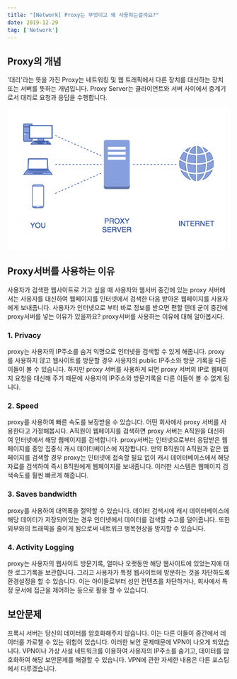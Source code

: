 ```yaml
---
title: "[Network] Proxy는 무엇이고 왜 사용하는걸까요?"
date: 2019-12-29
tag: ['Network']
---
```


## Proxy의 개념

'대리'라는 뜻을 가진 Proxy는 네트워킹 및 웹 트래픽에서 다른 장치를 대신하는 장치 또는 서버를 뜻하는 개념입니다. Proxy Server는 클라이언트와 서버 사이에서 중계기로서 대리로 요청과 응답을 수행합니다.

![proxy](./images/proxy.png)

## Proxy서버를 사용하는 이유

사용자가 검색한 웹사이트로 가고 싶을 때 사용자와 웹서버 중간에 있는 proxy 서버에서는 사용자를 대신하여 웹페이지를 인터넷에서 검색한 다음 받아온 웹페이지를 사용자에게 보내줍니다. 사용자가 인터넷으로 부터 바로 정보를 받으면 편할 텐데 굳이 중간에 proxy서버를 넣는 이유가 있을까요? proxy서버를 사용하는 이유에 대해 알아봅시다.

### 1. Privacy

proxy는 사용자의 IP주소를 숨겨 익명으로 인터넷을 검색할 수 있게 해줍니다. proxy를 사용하지 않고 웹사이트를 방문할 경우 사용자의 public IP주소와 방문 기록을 다른 이들이 볼 수 있습니다. 하지만 proxy 서버를 사용하게 되면 proxy 서버의 IP로 웹페이지 요청을 대신해 주기 때문에 사용자의 IP주소와 방문기록을 다른 이들이 볼 수 없게 됩니다.

### 2. Speed

proxy를 사용하여 빠른 속도를 보장받을 수 있습니다. 어떤 회사에서 proxy 서버를 사용한다고 가정해봅시다. A직원이  웹페이지를 검색하면 proxy 서버는 A직원을 대신하여 인터넷에서 해당 웹페이지를 검색합니다. proxy서버는 인터넷으로부터 응답받은 웹페이지를 중앙 집중식 캐시 데이터베이스에 저장합니다. 만약 B직원이 A직원과 같은 웹페이지를 검색할 경우 proxy는 인터넷에 접속할 필요 없이 캐시 데이터베이스에서 해당 자료를 검색하여 즉시 B직원에게 웹페이지를 보내줍니다. 이러한 시스템은 웹페이지 검색속도를 훨씬 빠르게 해줍니다.

### 3. Saves bandwidth

proxy를 사용하여 대역폭을 절약할 수 있습니다. 데이터 검색시에 캐시 데이터베이스에 해당 데이터가 저장되어있는 경우 인터넷에서 데이터를 검색할 수고를 덜어줍니다. 또한 외부와의 트래픽을 줄이게 됨으로써 네트워크 병목현상을 방지할 수 있습니다.

### 4. Activity Logging

 proxy는 사용자의 웹사이트 방문기록, 얼마나 오랫동안 해당 웹사이트에 있었는지에 대한 로그기록을 보관합니다. 그리고 사용자가 특정 웹사이트에 방문하는 것을 차단하도록 환경설정을 할 수 있습니다. 이는 아이들로부터 성인 컨텐츠를 차단하거나, 회사에서 특정 문서에 접근을 제어하는 등으로 활용 할 수 있습니다.

## 보안문제

프록시 서버는 당신의 데이터를 암호화해주지 않습니다. 이는 다른 이들이 중간에서 데이터를 가로챌 수 있는 위험이 있습니다. 이러한 보안 문제때문에 VPN이 나오게 되었습니다. VPN이나 가상 사설 네트워크를 이용하여 사용자의 IP주소를 숨기고, 데이터를 암호화하여 해당 보안문제를 해결할 수 있습니다. VPN에 관한 자세한 내용은 다른 포스팅에서 다루겠습니다.
